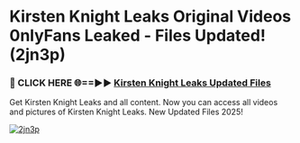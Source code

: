 # Kirsten Knight Leaks Original Videos 0nlyFans Leaked - Files Updated! (2jn3p)

<h3>🔴 CLICK HERE 🌐==►► <a href="https://tinyurl.com/2wckxsce" rel="nofollow">Kirsten Knight Leaks Updated Files</a></h3>

Get Kirsten Knight Leaks and all content. Now you can access all videos and pictures of Kirsten Knight Leaks. New Updated Files 2025!

[![2jn3p](https://i.imgur.com/AFduVYN.gif)](https://tinyurl.com/2wckxsce)
